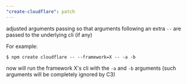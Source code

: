 ```yaml
---
"create-cloudflare": patch
---
```


adjusted arguments passing so that arguments following an extra `--` are
passed to the underlying cli (if any)

For example:

```
$ npm create cloudflare -- --framework=X -- -a -b
```

now will run the framework X's cli with the `-a` and `-b` arguments
(such arguments will be completely ignored by C3)
